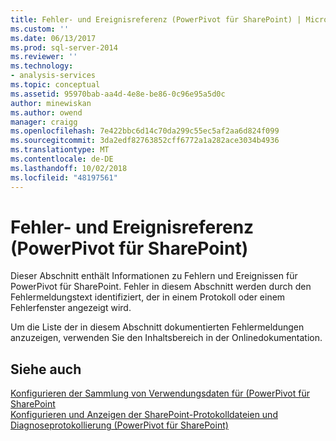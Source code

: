 ```yaml
---
title: Fehler- und Ereignisreferenz (PowerPivot für SharePoint) | Microsoft-Dokumentation
ms.custom: ''
ms.date: 06/13/2017
ms.prod: sql-server-2014
ms.reviewer: ''
ms.technology:
- analysis-services
ms.topic: conceptual
ms.assetid: 95970bab-aa4d-4e8e-be86-0c96e95a5d0c
author: minewiskan
ms.author: owend
manager: craigg
ms.openlocfilehash: 7e422bbc6d14c70da299c55ec5af2aa6d824f099
ms.sourcegitcommit: 3da2edf82763852cff6772a1a282ace3034b4936
ms.translationtype: MT
ms.contentlocale: de-DE
ms.lasthandoff: 10/02/2018
ms.locfileid: "48197561"
---
```

# <a name="errors-and-events-reference-powerpivot-for-sharepoint"></a>Fehler- und Ereignisreferenz (PowerPivot für SharePoint)
  Dieser Abschnitt enthält Informationen zu Fehlern und Ereignissen für PowerPivot für SharePoint. Fehler in diesem Abschnitt werden durch den Fehlermeldungstext identifiziert, der in einem Protokoll oder einem Fehlerfenster angezeigt wird.  
  
 Um die Liste der in diesem Abschnitt dokumentierten Fehlermeldungen anzuzeigen, verwenden Sie den Inhaltsbereich in der Onlinedokumentation.  
  
## <a name="see-also"></a>Siehe auch  
 [Konfigurieren der Sammlung von Verwendungsdaten für &#40;PowerPivot für SharePoint](configure-usage-data-collection-for-power-pivot-for-sharepoint.md)   
 [Konfigurieren und Anzeigen der SharePoint-Protokolldateien und Diagnoseprotokollierung &#40;PowerPivot für SharePoint&#41;](configure-and-view-sharepoint-and-diagnostic-logging.md)  
  
  
